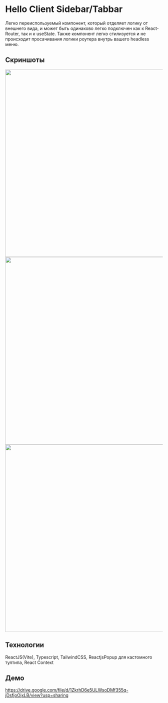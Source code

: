 # Hello Client Sidebar/Tabbar

Легко переиспользуемый компонент, который отделяет логику от внешнего вида, и может быть одинаково легко подключен как к React-Router, так и к useState.
Также компонент легко стилизуется и не происходит просачивания логики роутера внутрь вашего headless меню.

## Скриншоты
<img src="https://github.com/user-attachments/assets/aa66b71f-5b50-472d-a22e-5c433b47f48d"  width="600"/>
<img src="https://github.com/user-attachments/assets/d6fb3f3c-e614-4b88-97d5-6332b2ba606e"  width="600"/>
<img src="https://github.com/user-attachments/assets/9a7bba74-7626-4387-888b-a67ea5999ba2"  width="600"/>

## Технологии
ReactJS(Vite), Typescript, TailwindCSS, ReactjsPopup для кастомного тултипа, React Context

## Демо
https://drive.google.com/file/d/1ZkrhD6e5ULWsoDMf355q-jDsfjoOjxLB/view?usp=sharing

